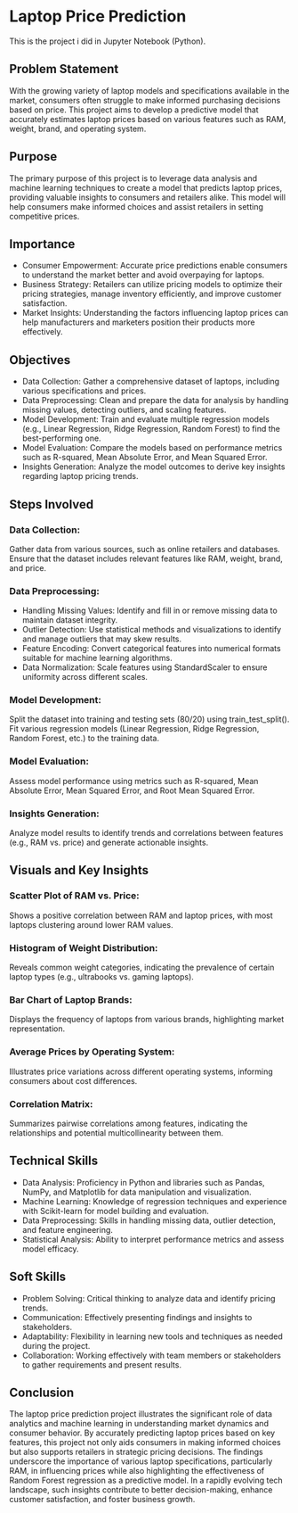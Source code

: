 # Laptop Price Prediction
This is the project i did in Jupyter Notebook (Python).

## Problem Statement

With the growing variety of laptop models and specifications available in the market, consumers often struggle to make informed purchasing decisions based on price. 
This project aims to develop a predictive model that accurately estimates laptop prices based on various features such as RAM, weight, brand, and operating system.

## Purpose

The primary purpose of this project is to leverage data analysis and machine learning techniques to create a model that predicts laptop prices, providing valuable insights
to consumers and retailers alike. This model will help consumers make informed choices and assist retailers in setting competitive prices.

## Importance

- Consumer Empowerment: Accurate price predictions enable consumers to understand the market better and avoid overpaying for laptops.
- Business Strategy: Retailers can utilize pricing models to optimize their pricing strategies, manage inventory efficiently, and improve customer satisfaction.
- Market Insights: Understanding the factors influencing laptop prices can help manufacturers and marketers position their products more effectively.
  
## Objectives

- Data Collection: Gather a comprehensive dataset of laptops, including various specifications and prices.
- Data Preprocessing: Clean and prepare the data for analysis by handling missing values, detecting outliers, and scaling features.
- Model Development: Train and evaluate multiple regression models (e.g., Linear Regression, Ridge Regression, Random Forest) to find the best-performing one.
- Model Evaluation: Compare the models based on performance metrics such as R-squared, Mean Absolute Error, and Mean Squared Error.
- Insights Generation: Analyze the model outcomes to derive key insights regarding laptop pricing trends.
  
## Steps Involved

### Data Collection:

Gather data from various sources, such as online retailers and databases. Ensure that the dataset includes relevant features like RAM, weight, brand, and price.

### Data Preprocessing:

- Handling Missing Values: Identify and fill in or remove missing data to maintain dataset integrity.
- Outlier Detection: Use statistical methods and visualizations to identify and manage outliers that may skew results.
- Feature Encoding: Convert categorical features into numerical formats suitable for machine learning algorithms.
- Data Normalization: Scale features using StandardScaler to ensure uniformity across different scales.
  
### Model Development:

Split the dataset into training and testing sets (80/20) using train_test_split().
Fit various regression models (Linear Regression, Ridge Regression, Random Forest, etc.) to the training data.

### Model Evaluation:

Assess model performance using metrics such as R-squared, Mean Absolute Error, Mean Squared Error, and Root Mean Squared Error.

### Insights Generation:

Analyze model results to identify trends and correlations between features (e.g., RAM vs. price) and generate actionable insights.

## Visuals and Key Insights

### Scatter Plot of RAM vs. Price:

Shows a positive correlation between RAM and laptop prices, with most laptops clustering around lower RAM values.

### Histogram of Weight Distribution:

Reveals common weight categories, indicating the prevalence of certain laptop types (e.g., ultrabooks vs. gaming laptops).

### Bar Chart of Laptop Brands:

Displays the frequency of laptops from various brands, highlighting market representation.

### Average Prices by Operating System:

Illustrates price variations across different operating systems, informing consumers about cost differences.

### Correlation Matrix:

Summarizes pairwise correlations among features, indicating the relationships and potential multicollinearity between them.

## Technical Skills

- Data Analysis: Proficiency in Python and libraries such as Pandas, NumPy, and Matplotlib for data manipulation and visualization.
- Machine Learning: Knowledge of regression techniques and experience with Scikit-learn for model building and evaluation.
- Data Preprocessing: Skills in handling missing data, outlier detection, and feature engineering.
- Statistical Analysis: Ability to interpret performance metrics and assess model efficacy.
  
## Soft Skills

- Problem Solving: Critical thinking to analyze data and identify pricing trends.
- Communication: Effectively presenting findings and insights to stakeholders.
- Adaptability: Flexibility in learning new tools and techniques as needed during the project.
- Collaboration: Working effectively with team members or stakeholders to gather requirements and present results.
  
## Conclusion

The laptop price prediction project illustrates the significant role of data analytics and machine learning in understanding
market dynamics and consumer behavior. By accurately predicting laptop prices based on key features, this project not only aids
consumers in making informed choices but also supports retailers in strategic pricing decisions. The findings underscore the importance 
of various laptop specifications, particularly RAM, in influencing prices while also highlighting the effectiveness of Random Forest regression 
as a predictive model. In a rapidly evolving tech landscape, such insights contribute to better decision-making, enhance customer satisfaction, and foster business growth.
